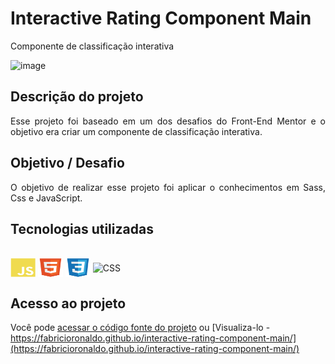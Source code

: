 # Interactive Rating Component Main
Componente de classificação interativa

![image](https://user-images.githubusercontent.com/53456439/215379703-e62662fd-0420-4cdc-9bce-8ba46fa0c368.png)

## Descrição do projeto
<p align="justify">Esse projeto foi baseado em um dos desafios do Front-End Mentor e o objetivo era criar um componente de classificação interativa.</p>

## Objetivo / Desafio

<p align="justify">O objetivo de realizar esse projeto foi aplicar o conhecimentos em Sass, Css e JavaScript.</p>

## Tecnologias utilizadas

<div style="display: inline_block"><br>
  <img align="center" alt="Js" height="30" width="40" src="https://raw.githubusercontent.com/devicons/devicon/master/icons/javascript/javascript-plain.svg">
  <!--<img align="center" alt="Ts" height="30" width="40" src="https://raw.githubusercontent.com/devicons/devicon/master/icons/typescript/typescript-plain.svg">
  <img align="center" alt="React" height="30" width="40" src="https://raw.githubusercontent.com/devicons/devicon/master/icons/react/react-original.svg">-->
  <img align="center" alt="HTML" height="30" width="40" src="https://raw.githubusercontent.com/devicons/devicon/master/icons/html5/html5-original.svg">
  <img align="center" alt="CSS" height="30" width="40" src="https://raw.githubusercontent.com/devicons/devicon/master/icons/css3/css3-original.svg">
  <img align="center" alt="CSS" height="30" width="40" src="https://cdn.jsdelivr.net/gh/devicons/devicon/icons/sass/sass-original.svg" />
          
</div>

## Acesso ao projeto

Você pode [acessar o código fonte do projeto](https://github.com/fabricioronaldo/interactive-rating-component-main) ou [Visualiza-lo - https://fabricioronaldo.github.io/interactive-rating-component-main/](https://fabricioronaldo.github.io/interactive-rating-component-main/) 
